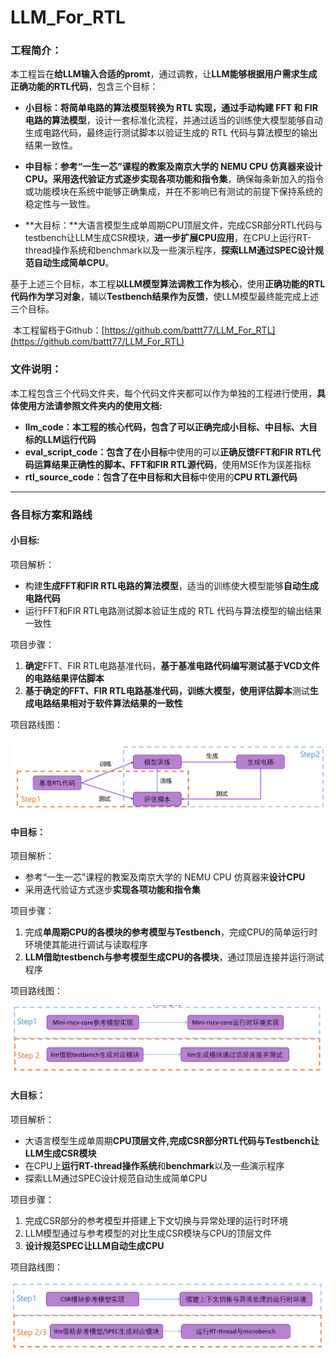 # LLM_For_RTL

### 工程简介：

​	本工程旨在**给LLM输入合适的promt**，通过调教，让**LLM能够根据用户需求生成正确功能的RTL代码**，包含三个目标：

- **小目标：**将简单电路的算法模型转换为 RTL 实现，通过**手动构建 FFT 和 FIR 电路的算法模型**，设计一套标准化流程，并通过适当的训练使大模型能够自动生成电路代码，最终运行测试脚本以验证生成的 RTL 代码与算法模型的输出结果一致性。

- **中目标：**参考“一生一芯”课程的教案及南京大学的 NEMU CPU 仿真器来设计CPU。采用**迭代验证方式逐步实现各项功能和指令集**，确保每条新加入的指令或功能模块在系统中能够正确集成，并在不影响已有测试的前提下保持系统的稳定性与一致性。

- **大目标：**大语言模型生成单周期CPU顶层文件，完成CSR部分RTL代码与testbench让LLM生成CSR模块，**进一步扩展CPU应用**，在CPU上运行RT-thread操作系统和benchmark以及一些演示程序，**探索LLM通过SPEC设计规范自动生成简单CPU**。

​	基于上述三个目标，本工程**以LLM模型算法调教工作为核心**，使用**正确功能的RTL代码作为学习对象**，辅以**Testbench结果作为反馈**，使LLM模型最终能完成上述三个目标。

​	本工程留档于Github：[https://github.com/battt77/LLM_For_RTL](https://github.com/battt77/LLM_For_RTL)

### 文件说明：

​	本工程包含三个代码文件夹，每个代码文件夹都可以作为单独的工程进行使用，**具体使用方法请参照文件夹内的使用文档:**

- **llm_code：**本工程的核心代码，包含了可以**正确完成小目标、中目标、大目标的LLM运行代码**
- **eval_script_code：**包含了在**小目标**中使用的可以**正确反馈FFT和FIR RTL代码运算结果正确性的脚本、FFT和FIR RTL源代码**，使用MSE作为误差指标
- **rtl_source_code：**包含了在**中目标和大目标**中使用的**CPU RTL源代码**

---

### 各目标方案和路线

#### 小目标:

项目解析：

- 构建**生成FFT和FIR RTL电路的算法模型**，适当的训练使大模型能够**自动生成电路代码**
- 运行FFT和FIR RTL电路测试脚本验证生成的 RTL 代码与算法模型的输出结果一致性

项目步骤：

1. **确定**FFT、FIR RTL电路基准代码，**基于基准电路代码编写测试基于VCD文件的电路结果评估脚本**
2. **基于确定的FFT、FIR RTL电路基准代码，训练大模型，使用评估脚本**测试**生成电路结果相对于软件算法结果的一致性**

项目路线图：

![image-20250120190659831](./image/image-20250120190659831.png)

#### 中目标：

项目解析：

- 参考“一生一芯”课程的教案及南京大学的 NEMU CPU 仿真器来**设计CPU**
- 采用迭代验证方式逐步**实现各项功能和指令集**

项目步骤：

1. 完成**单周期CPU的各模块的参考模型与Testbench**，完成CPU的简单运行时环境使其能进行调试与读取程序
2. **LLM借助testbench与参考模型生成CPU的各模块**，通过顶层连接并运行测试程序

项目路线图：

![image-20250120190853070](./image/image-20250120190853070.png)

#### 大目标：

项目解析：

- 大语言模型生成单周期**CPU顶层文件,完成CSR部分RTL代码与Testbench让LLM生成CSR模块**
- 在CPU上**运行RT-thread操作系统**和**benchmark**以及一些演示程序
- 探索LLM通过SPEC设计规范自动生成简单CPU

项目步骤：

1. 完成CSR部分的参考模型并搭建上下文切换与异常处理的运行时环境
2. LLM模型通过与参考模型的对比生成CSR模块与CPU的顶层文件
3. **设计规范SPEC让LLM自动生成CPU**

项目路线图：

![image-20250120191141736](./image/image-20250120191141736.png)